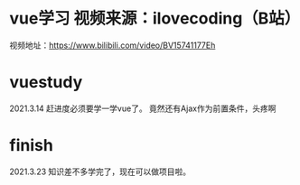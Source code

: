 # vue学习 视频来源：ilovecoding（B站）
视频地址：https://www.bilibili.com/video/BV15741177Eh
# vuestudy
2021.3.14 赶进度必须要学一学vue了。 竟然还有Ajax作为前置条件，头疼啊
# finish
2021.3.23 知识差不多学完了，现在可以做项目啦。